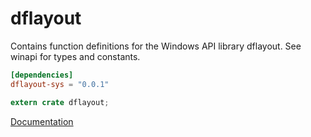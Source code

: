 # dflayout #
Contains function definitions for the Windows API library dflayout. See winapi for types and constants.

```toml
[dependencies]
dflayout-sys = "0.0.1"
```

```rust
extern crate dflayout;
```

[Documentation](https://retep998.github.io/doc/winapi/dflayout/)
